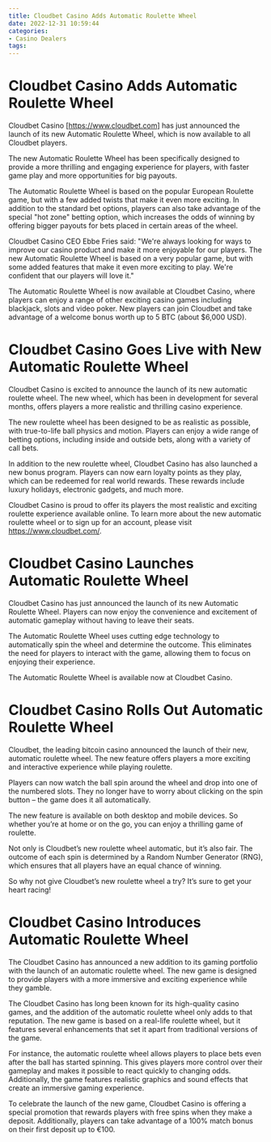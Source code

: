 ```yaml
---
title: Cloudbet Casino Adds Automatic Roulette Wheel
date: 2022-12-31 10:59:44
categories:
- Casino Dealers
tags:
---
```



#  Cloudbet Casino Adds Automatic Roulette Wheel

Cloudbet Casino [https://www.cloudbet.com] has just announced the launch of its new Automatic Roulette Wheel, which is now available to all Cloudbet players.

The new Automatic Roulette Wheel has been specifically designed to provide a more thrilling and engaging experience for players, with faster game play and more opportunities for big payouts.

The Automatic Roulette Wheel is based on the popular European Roulette game, but with a few added twists that make it even more exciting. In addition to the standard bet options, players can also take advantage of the special "hot zone" betting option, which increases the odds of winning by offering bigger payouts for bets placed in certain areas of the wheel.

 Cloudbet Casino CEO Ebbe Fries said: "We're always looking for ways to improve our casino product and make it more enjoyable for our players. The new Automatic Roulette Wheel is based on a very popular game, but with some added features that make it even more exciting to play. We're confident that our players will love it."

The Automatic Roulette Wheel is now available at Cloudbet Casino, where players can enjoy a range of other exciting casino games including blackjack, slots and video poker. New players can join Cloudbet and take advantage of a welcome bonus worth up to 5 BTC (about $6,000 USD).

#  Cloudbet Casino Goes Live with New Automatic Roulette Wheel

 Cloudbet Casino is excited to announce the launch of its new automatic roulette wheel. The new wheel, which has been in development for several months, offers players a more realistic and thrilling casino experience.

The new roulette wheel has been designed to be as realistic as possible, with true-to-life ball physics and motion. Players can enjoy a wide range of betting options, including inside and outside bets, along with a variety of call bets.

In addition to the new roulette wheel, Cloudbet Casino has also launched a new bonus program. Players can now earn loyalty points as they play, which can be redeemed for real world rewards. These rewards include luxury holidays, electronic gadgets, and much more.

Cloudbet Casino is proud to offer its players the most realistic and exciting roulette experience available online. To learn more about the new automatic roulette wheel or to sign up for an account, please visit https://www.cloudbet.com/.

#  Cloudbet Casino Launches Automatic Roulette Wheel

Cloudbet Casino has just announced the launch of its new Automatic Roulette Wheel. Players can now enjoy the convenience and excitement of automatic gameplay without having to leave their seats.

The Automatic Roulette Wheel uses cutting edge technology to automatically spin the wheel and determine the outcome. This eliminates the need for players to interact with the game, allowing them to focus on enjoying their experience.

The Automatic Roulette Wheel is available now at Cloudbet Casino.

#  Cloudbet Casino Rolls Out Automatic Roulette Wheel

Cloudbet, the leading bitcoin casino announced the launch of their new, automatic roulette wheel. The new feature offers players a more exciting and interactive experience while playing roulette.

Players can now watch the ball spin around the wheel and drop into one of the numbered slots. They no longer have to worry about clicking on the spin button – the game does it all automatically.

The new feature is available on both desktop and mobile devices. So whether you’re at home or on the go, you can enjoy a thrilling game of roulette.

Not only is Cloudbet’s new roulette wheel automatic, but it’s also fair. The outcome of each spin is determined by a Random Number Generator (RNG), which ensures that all players have an equal chance of winning.

So why not give Cloudbet’s new roulette wheel a try? It’s sure to get your heart racing!

#  Cloudbet Casino Introduces Automatic Roulette Wheel

The Cloudbet Casino has announced a new addition to its gaming portfolio with the launch of an automatic roulette wheel. The new game is designed to provide players with a more immersive and exciting experience while they gamble.

The Cloudbet Casino has long been known for its high-quality casino games, and the addition of the automatic roulette wheel only adds to that reputation. The new game is based on a real-life roulette wheel, but it features several enhancements that set it apart from traditional versions of the game.

For instance, the automatic roulette wheel allows players to place bets even after the ball has started spinning. This gives players more control over their gameplay and makes it possible to react quickly to changing odds. Additionally, the game features realistic graphics and sound effects that create an immersive gaming experience.

To celebrate the launch of the new game, Cloudbet Casino is offering a special promotion that rewards players with free spins when they make a deposit. Additionally, players can take advantage of a 100% match bonus on their first deposit up to €100.